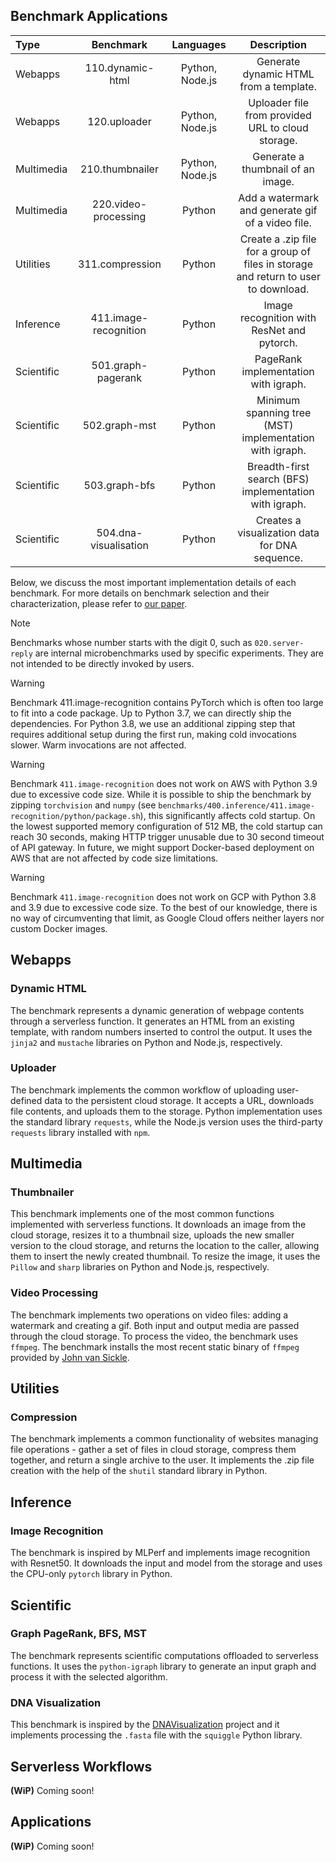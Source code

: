 
## Benchmark Applications

| Type 		   | Benchmark           | Languages          | Description          |
| :---         | :---:               | :---:              | :---:                |
| Webapps      | 110.dynamic-html    | Python, Node.js    | Generate dynamic HTML from a template. |
| Webapps      | 120.uploader    | Python, Node.js    | Uploader file from provided URL to cloud storage. |
| Multimedia      | 210.thumbnailer    | Python, Node.js    | Generate a thumbnail of an image. |
| Multimedia      | 220.video-processing    | Python    | Add a watermark and generate gif of a video file. |
| Utilities      | 311.compression    | Python   | Create a .zip file for a group of files in storage and return to user to download. |
| Inference      | 411.image-recognition    | Python    | Image recognition with ResNet and pytorch. |
| Scientific      | 501.graph-pagerank    | Python    | PageRank implementation with igraph. |
| Scientific      | 502.graph-mst    | Python    | Minimum spanning tree (MST)  implementation with igraph. |
| Scientific      | 503.graph-bfs    | Python    | Breadth-first search (BFS) implementation with igraph. |
| Scientific      | 504.dna-visualisation    | Python   | Creates a visualization data for DNA sequence. |

Below, we discuss the most important implementation details of each benchmark. For more details on benchmark selection and their characterization, please refer to [our paper](../README.md#publication).

> [!NOTE] 
> Benchmarks whose number starts with the digit 0, such as `020.server-reply` are internal microbenchmarks used by specific experiments. They are not intended to be directly invoked by users.

> [!WARNING] 
> Benchmark 411.image-recognition contains PyTorch which is often too large to fit into a code package. Up to Python 3.7, we can directly ship the dependencies. For Python 3.8, we use an additional zipping step that requires additional setup during the first run, making cold invocations slower. Warm invocations are not affected.

> [!WARNING] 
> Benchmark `411.image-recognition` does not work on AWS with Python 3.9 due to excessive code size. While it is possible to ship the benchmark by zipping `torchvision` and `numpy` (see `benchmarks/400.inference/411.image-recognition/python/package.sh`), this significantly affects cold startup. On the lowest supported memory configuration of 512 MB, the cold startup can reach 30 seconds, making HTTP trigger unusable due to 30 second timeout of API gateway. In future, we might support Docker-based deployment on AWS that are not affected by code size limitations.

> [!WARNING] 
> Benchmark `411.image-recognition` does not work on GCP with Python 3.8 and 3.9 due to excessive code size. To the best of our knowledge, there is no way of circumventing that limit, as Google Cloud offers neither layers nor custom Docker images.

## Webapps

### Dynamic HTML

The benchmark represents a dynamic generation of webpage contents through a serverless function. It generates an HTML from an existing template, with random numbers inserted to control the output. It uses the `jinja2` and `mustache` libraries on Python and Node.js, respectively.

### Uploader

The benchmark implements the common workflow of uploading user-defined data to the persistent cloud storage. It accepts a URL, downloads file contents, and uploads them to the storage. Python implementation uses the standard library `requests`, while the Node.js version uses the third-party `requests` library installed with `npm`.

## Multimedia

### Thumbnailer

This benchmark implements one of the most common functions implemented with serverless functions. It downloads an image from the cloud storage, resizes it to a thumbnail size, uploads the new smaller version to the cloud storage, and returns the location to the caller, allowing them to insert the newly created thumbnail. To resize the image, it uses the `Pillow` and `sharp` libraries on Python and Node.js, respectively.

### Video Processing

The benchmark implements two operations on video files: adding a watermark and creating a gif. Both input and output media are passed through the cloud storage. To process the video, the benchmark uses `ffmpeg`. The benchmark installs the most recent static binary of `ffmpeg` provided by [John van Sickle](https://johnvansickle.com/ffmpeg/).

## Utilities

### Compression

The benchmark implements a common functionality of websites managing file operations - gather a set of files in cloud storage, compress them together, and return a single archive to the user.
It implements the .zip file creation with the help of the `shutil` standard library in Python.

## Inference

### Image Recognition

The benchmark is inspired by MLPerf and implements image recognition with Resnet50. It downloads the input and model from the storage and uses the CPU-only `pytorch` library in Python.

## Scientific

### Graph PageRank, BFS, MST

The benchmark represents scientific computations offloaded to serverless functions. It uses the `python-igraph` library to generate an input graph and process it with the selected algorithm.

### DNA Visualization

This benchmark is inspired by the [DNAVisualization](https://github.com/Benjamin-Lee/DNAvisualization.org) project and it implements processing the `.fasta` file with the `squiggle` Python library.

## Serverless Workflows

**(WiP)** Coming soon!

## Applications

**(WiP)** Coming soon!

